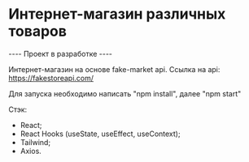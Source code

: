 # Интернет-магазин различных товаров

---- Проект в разработке ----

Интернет-магазин на основе fake-market api.
Ссылка на api: https://fakestoreapi.com/

Для запуска необходимо написать "npm install", далее "npm start"

Стэк: 
+ React;
+ React Hooks (useState, useEffect, useContext);
+ Tailwind;
+ Axios.
